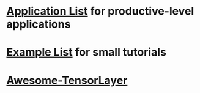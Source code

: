 # [Application List](https://github.com/tensorlayer/tensorlayer/tree/master/applications) for productive-level applications
# [Example List](http://tensorlayer.readthedocs.io/en/latest/user/example.html) for small tutorials
# [Awesome-TensorLayer](https://github.com/tensorlayer/awesome-tensorlayer)
